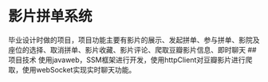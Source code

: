 # 影片拼单系统
毕业设计时做的项目，项目功能主要有影片的展示、发起拼单、参与拼单、影院及座位的选择、取消拼单、影片收藏、影片评论、爬取豆瓣影片信息、即时聊天
##项目技术
使用javaweb，SSM框架进行开发，使用httpClient对豆瓣影片进行爬取，使用webSocket实现实时聊天功能。
